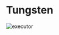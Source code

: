 # Tungsten

![executor]([Isolated.png](https://github.com/sten-code/Tungsten/blob/master/image.png?raw=true) "Executor")
